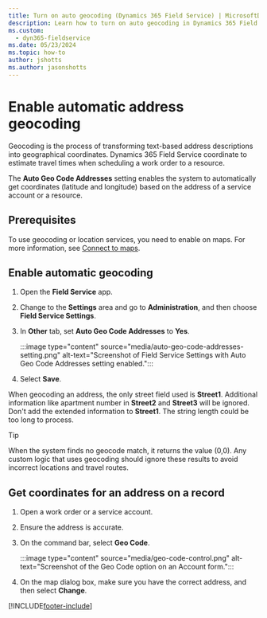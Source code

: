 ```yaml
---
title: Turn on auto geocoding (Dynamics 365 Field Service) | MicrosoftDocs"
description: Learn how to turn on auto geocoding in Dynamics 365 Field Service
ms.custom: 
  - dyn365-fieldservice
ms.date: 05/23/2024
ms.topic: how-to
author: jshotts
ms.author: jasonshotts
---
```


# Enable automatic address geocoding

Geocoding is the process of transforming text-based address descriptions into geographical coordinates. Dynamics 365 Field Service coordinate to estimate travel times when scheduling a work order to a resource.
  
The **Auto Geo Code Addresses** setting enables the system to automatically get coordinates (latitude and longitude) based on the address of a service account or a resource.  
  
## Prerequisites

To use geocoding or location services, you need to enable on maps. For more information, see [Connect to maps](field-service-maps-address-locations.md#connect-to-maps).

## Enable automatic geocoding  
  
1. Open the **Field Service** app.

1. Change to the **Settings** area and go to **Administration**, and then choose **Field Service Settings**.  
  
1. In **Other** tab, set **Auto Geo Code Addresses** to **Yes**.  

   :::image type="content" source="media/auto-geo-code-addresses-setting.png" alt-text="Screenshot of Field Service Settings with Auto Geo Code Addresses setting enabled.":::
  
1. Select **Save**.  

When geocoding an address, the only street field used is **Street1**. Additional information like apartment number in **Street2** and **Street3** will be ignored. Don't add the extended information to **Street1**. The string length could be too long to process.

> [!TIP]
> When the system finds no geocode match, it returns the value (0,0). Any custom logic that uses geocoding should ignore these results to avoid incorrect locations and travel routes.

## Get coordinates for an address on a record  
  
1. Open a work order or a service account.  
  
2. Ensure the address is accurate.  
  
3. On the command bar, select **Geo Code**.

   :::image type="content" source="media/geo-code-control.png" alt-text="Screenshot of the Geo Code option on an Account form.":::
  
4. On the map dialog box, make sure you have the correct address, and then select **Change**.
  
[!INCLUDE[footer-include](../includes/footer-banner.md)]
